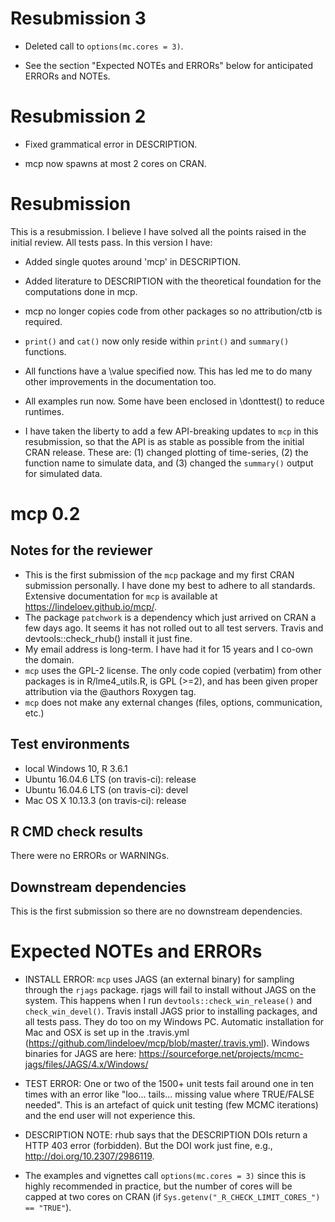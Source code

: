 # Resubmission 3

 * Deleted call to `options(mc.cores = 3)`.
 
 * See the section "Expected NOTEs and ERRORs" below for anticipated ERRORs and NOTEs.
 


# Resubmission 2

 * Fixed grammatical error in DESCRIPTION.
 
 * mcp now spawns at most 2 cores on CRAN.



# Resubmission
This is a resubmission. I believe I have solved all the points raised in the initial review. All tests pass. In this version I have:

* Added single quotes around 'mcp' in DESCRIPTION.

* Added literature to DESCRIPTION with the theoretical foundation for the computations done in mcp.

* mcp no longer copies code from other packages so no attribution/ctb is required.

* `print()` and `cat()` now only reside within `print()` and `summary()` functions.

* All functions have a \value specified now. This has led me to do many other improvements in the documentation too.

* All examples run now. Some have been enclosed in \donttest() to reduce runtimes.

* I have taken the liberty to add a few API-breaking updates to `mcp` in this resubmission, so that the API is as stable as possible from the initial CRAN release. These are: (1) changed plotting of time-series, (2) the function name to simulate data, and (3) changed the `summary()` output for simulated data.



# mcp 0.2

## Notes for the reviewer
* This is the first submission of the `mcp` package and my first CRAN submission personally. I have done my best to adhere to all standards. Extensive documentation for `mcp` is available at https://lindeloev.github.io/mcp/.
* The package `patchwork` is a dependency which just arrived on CRAN a few days ago. It seems it has not rolled out to all test servers. Travis and devtools::check_rhub() install it just fine.
* My email address is long-term. I have had it for 15 years and I co-own the domain.
* `mcp` uses the GPL-2 license. The only code copied (verbatim) from other packages is in R/lme4_utils.R, is GPL (>=2), and has been given proper attribution via the @authors Roxygen tag.
* `mcp` does not make any external changes (files, options, communication, etc.)

## Test environments
* local Windows 10, R 3.6.1
* Ubuntu 16.04.6 LTS (on travis-ci): release
* Ubuntu 16.04.6 LTS (on travis-ci): devel
* Mac OS X 10.13.3 (on travis-ci): release

## R CMD check results
There were no ERRORs or WARNINGs.

## Downstream dependencies
This is the first submission so there are no downstream dependencies.



# Expected NOTEs and ERRORs

* INSTALL ERROR: `mcp` uses JAGS (an external binary) for sampling through the `rjags` package. rjags will fail to install without JAGS on the system. This happens when I run `devtools::check_win_release()` and `check_win_devel()`. Travis install JAGS prior to installing packages, and all tests pass. They do too on my Windows PC. Automatic installation for Mac and OSX is set up in the .travis.yml (https://github.com/lindeloev/mcp/blob/master/.travis.yml). Windows binaries for JAGS are here: https://sourceforge.net/projects/mcmc-jags/files/JAGS/4.x/Windows/

* TEST ERROR: One or two of the 1500+ unit tests fail around one in ten times with an error like "loo... tails... missing value where TRUE/FALSE needed". This is an artefact of quick unit testing (few MCMC iterations) and the end user will not experience this.

* DESCRIPTION NOTE: rhub says that the DESCRIPTION DOIs return a HTTP 403 error (forbidden). But the DOI work just fine, e.g., http://doi.org/10.2307/2986119.

* The examples and vignettes call `options(mc.cores = 3)` since this is highly recommended in practice, but the number of cores will be capped at two cores on CRAN (if `Sys.getenv("_R_CHECK_LIMIT_CORES_") == "TRUE"`).
